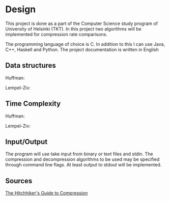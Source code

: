 # Design

This project is done as a part of the Computer Science study program of University of Helsinki (TKT). In this project two algorithms will be implemented for compression rate comparisons.

The programming language of choice is C. In addition to this I can use Java, C++, Haskell and Python. The project documentation is written in English

## Data structures

Huffman:

Lempel-Ziv:

## Time Complexity

Huffman:

Lempel-Ziv:

## Input/Output

The program will use take input from binary or text files and stdin. The compression and decompression algorithms to be used may be specified through command line flags. At least output to stdout will be implemented.

## Sources
[The Hitchhiker's Guide to Compression](https://go-compression.github.io/algorithms/huffman/)
